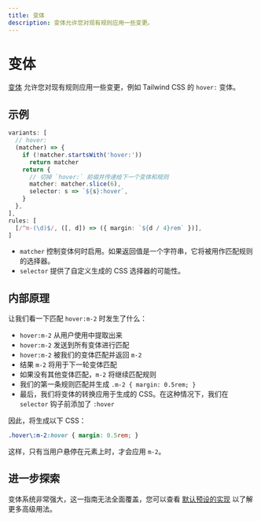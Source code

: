 ```yaml
---
title: 变体
description: 变体允许您对现有规则应用一些变更。
---
```


# 变体

[变体](https://windicss.org/utilities/general/variants.html) 允许您对现有规则应用一些变更，例如 Tailwind CSS 的 `hover:` 变体。

## 示例

<!--eslint-skip-->

```ts
variants: [
  // hover:
  (matcher) => {
    if (!matcher.startsWith('hover:'))
      return matcher
    return {
      // 切掉 `hover:` 前缀并传递给下一个变体和规则
      matcher: matcher.slice(6),
      selector: s => `${s}:hover`,
    }
  },
],
rules: [
  [/^m-(\d)$/, ([, d]) => ({ margin: `${d / 4}rem` })],
]
```

- `matcher` 控制变体何时启用。如果返回值是一个字符串，它将被用作匹配规则的选择器。
- `selector` 提供了自定义生成的 CSS 选择器的可能性。

## 内部原理

让我们看一下匹配 `hover:m-2` 时发生了什么：

- `hover:m-2` 从用户使用中提取出来
- `hover:m-2` 发送到所有变体进行匹配
- `hover:m-2` 被我们的变体匹配并返回 `m-2`
- 结果 `m-2` 将用于下一轮变体匹配
- 如果没有其他变体匹配，`m-2` 将继续匹配规则
- 我们的第一条规则匹配并生成 `.m-2 { margin: 0.5rem; }`
- 最后，我们将变体的转换应用于生成的 CSS。在这种情况下，我们在 `selector` 钩子前添加了 `:hover`

因此，将生成以下 CSS：

<!-- eslint-skip -->

```css
.hover\:m-2:hover { margin: 0.5rem; }
```

这样，只有当用户悬停在元素上时，才会应用 `m-2`。

## 进一步探索

变体系统非常强大，这一指南无法全面覆盖，您可以查看 [默认预设的实现](https://github.com/unocss/unocss/tree/main/packages-presets/preset-mini/src/_variants) 以了解更多高级用法。
